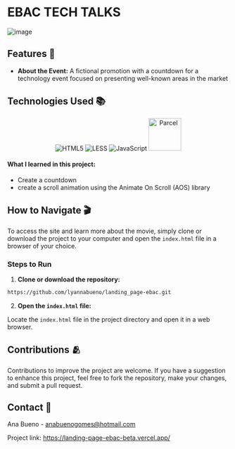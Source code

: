 # EBAC TECH TALKS

![image](https://github.com/lyannabueno/landing_page-ebac/assets/130186281/fa8b795c-d541-49a9-8fb0-2efc554ac306)


## Features 🌟

- **About the Event:** A fictional promotion with a countdown for a technology event focused on presenting well-known areas in the market

## Technologies Used 📚

<p align="center">
  <img src="https://img.shields.io/badge/html5-%23E34F26.svg?style=for-the-badge&logo=html5&logoColor=white" alt="HTML5">
  <img src="https://img.shields.io/badge/less-2B4C80?style=for-the-badge&logo=less&logoColor=white" alt="LESS">
  <img src="https://img.shields.io/badge/javascript-%23323330.svg?style=for-the-badge&logo=javascript&logoColor=%23F7DF1E" alt=JavaScript>
  <img src="https://img.shields.io/badge/parcel-%23f8c582.svg?style=for-the-badge&logo=parcel&logoColor=%23faebd7" alt="Parcel" style="width: 74px;">
</p>

#### What I learned in this project:
- Create a countdown
- create a scroll animation using the Animate On Scroll (AOS) library

## How to Navigate 🎬

To access the site and learn more about the movie, simply clone or download the project to your computer and open the `index.html` file in a browser of your choice.

### Steps to Run

1. **Clone or download the repository:**

```bash
https://github.com/lyannabueno/landing_page-ebac.git
```

2. **Open the `index.html` file:**

Locate the `index.html` file in the project directory and open it in a web browser.

## Contributions 🫂

Contributions to improve the project are welcome. If you have a suggestion to enhance this project, feel free to fork the repository, make your changes, and submit a pull request.

## Contact 📩

Ana Bueno - anabuenogomes@hotmail.com

Project link: https://landing-page-ebac-beta.vercel.app/
